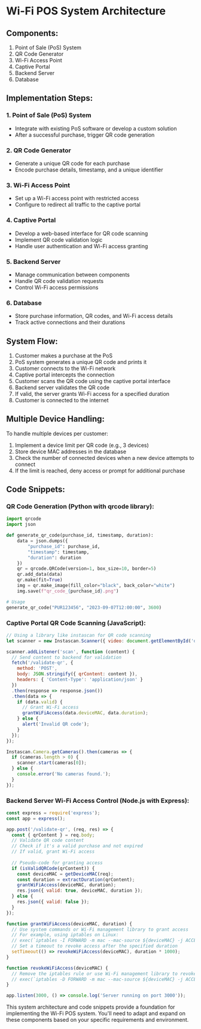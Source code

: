 # Wi-Fi POS System Architecture

## Components:

1. Point of Sale (PoS) System
2. QR Code Generator
3. Wi-Fi Access Point
4. Captive Portal
5. Backend Server
6. Database

## Implementation Steps:

### 1. Point of Sale (PoS) System
- Integrate with existing PoS software or develop a custom solution
- After a successful purchase, trigger QR code generation

### 2. QR Code Generator
- Generate a unique QR code for each purchase
- Encode purchase details, timestamp, and a unique identifier

### 3. Wi-Fi Access Point
- Set up a Wi-Fi access point with restricted access
- Configure to redirect all traffic to the captive portal

### 4. Captive Portal
- Develop a web-based interface for QR code scanning
- Implement QR code validation logic
- Handle user authentication and Wi-Fi access granting

### 5. Backend Server
- Manage communication between components
- Handle QR code validation requests
- Control Wi-Fi access permissions

### 6. Database
- Store purchase information, QR codes, and Wi-Fi access details
- Track active connections and their durations

## System Flow:

1. Customer makes a purchase at the PoS
2. PoS system generates a unique QR code and prints it
3. Customer connects to the Wi-Fi network
4. Captive portal intercepts the connection
5. Customer scans the QR code using the captive portal interface
6. Backend server validates the QR code
7. If valid, the server grants Wi-Fi access for a specified duration
8. Customer is connected to the internet

## Multiple Device Handling:

To handle multiple devices per customer:

1. Implement a device limit per QR code (e.g., 3 devices)
2. Store device MAC addresses in the database
3. Check the number of connected devices when a new device attempts to connect
4. If the limit is reached, deny access or prompt for additional purchase

## Code Snippets:

### QR Code Generation (Python with qrcode library):

```python
import qrcode
import json

def generate_qr_code(purchase_id, timestamp, duration):
    data = json.dumps({
        "purchase_id": purchase_id,
        "timestamp": timestamp,
        "duration": duration
    })
    qr = qrcode.QRCode(version=1, box_size=10, border=5)
    qr.add_data(data)
    qr.make(fit=True)
    img = qr.make_image(fill_color="black", back_color="white")
    img.save(f"qr_code_{purchase_id}.png")

# Usage
generate_qr_code("PUR123456", "2023-09-07T12:00:00", 3600)
```

### Captive Portal QR Code Scanning (JavaScript):

```javascript
// Using a library like instascan for QR code scanning
let scanner = new Instascan.Scanner({ video: document.getElementById('qr-video') });

scanner.addListener('scan', function (content) {
  // Send content to backend for validation
  fetch('/validate-qr', {
    method: 'POST',
    body: JSON.stringify({ qrContent: content }),
    headers: { 'Content-Type': 'application/json' }
  })
  .then(response => response.json())
  .then(data => {
    if (data.valid) {
      // Grant Wi-Fi access
      grantWiFiAccess(data.deviceMAC, data.duration);
    } else {
      alert('Invalid QR code');
    }
  });
});

Instascan.Camera.getCameras().then(cameras => {
  if (cameras.length > 0) {
    scanner.start(cameras[0]);
  } else {
    console.error('No cameras found.');
  }
});
```

### Backend Server Wi-Fi Access Control (Node.js with Express):

```javascript
const express = require('express');
const app = express();

app.post('/validate-qr', (req, res) => {
  const { qrContent } = req.body;
  // Validate QR code content
  // Check if it's a valid purchase and not expired
  // If valid, grant Wi-Fi access
  
  // Pseudo-code for granting access
  if (isValidQRCode(qrContent)) {
    const deviceMAC = getDeviceMAC(req);
    const duration = extractDuration(qrContent);
    grantWiFiAccess(deviceMAC, duration);
    res.json({ valid: true, deviceMAC, duration });
  } else {
    res.json({ valid: false });
  }
});

function grantWiFiAccess(deviceMAC, duration) {
  // Use system commands or Wi-Fi management library to grant access
  // For example, using iptables on Linux:
  // exec(`iptables -I FORWARD -m mac --mac-source ${deviceMAC} -j ACCEPT`);
  // Set a timeout to revoke access after the specified duration
  setTimeout(() => revokeWiFiAccess(deviceMAC), duration * 1000);
}

function revokeWiFiAccess(deviceMAC) {
  // Remove the iptables rule or use Wi-Fi management library to revoke access
  // exec(`iptables -D FORWARD -m mac --mac-source ${deviceMAC} -j ACCEPT`);
}

app.listen(3000, () => console.log('Server running on port 3000'));
```

This system architecture and code snippets provide a foundation for implementing the Wi-Fi POS system. You'll need to adapt and expand on these components based on your specific requirements and environment.
